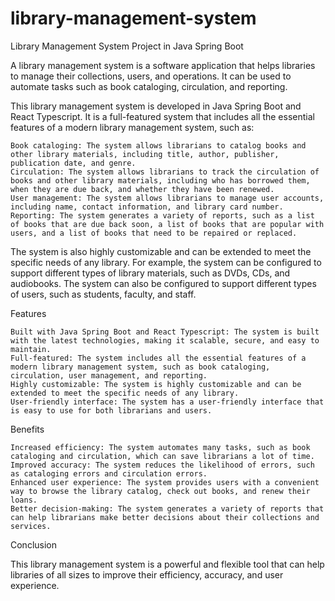 # library-management-system
Library Management System Project in Java Spring Boot

A library management system is a software application that helps libraries to manage their collections, users, and operations. It can be used to automate tasks such as book cataloging, circulation, and reporting.

This library management system is developed in Java Spring Boot and React Typescript. It is a full-featured system that includes all the essential features of a modern library management system, such as:

    Book cataloging: The system allows librarians to catalog books and other library materials, including title, author, publisher, publication date, and genre.
    Circulation: The system allows librarians to track the circulation of books and other library materials, including who has borrowed them, when they are due back, and whether they have been renewed.
    User management: The system allows librarians to manage user accounts, including name, contact information, and library card number.
    Reporting: The system generates a variety of reports, such as a list of books that are due back soon, a list of books that are popular with users, and a list of books that need to be repaired or replaced.

The system is also highly customizable and can be extended to meet the specific needs of any library. For example, the system can be configured to support different types of library materials, such as DVDs, CDs, and audiobooks. The system can also be configured to support different types of users, such as students, faculty, and staff.

Features

    Built with Java Spring Boot and React Typescript: The system is built with the latest technologies, making it scalable, secure, and easy to maintain.
    Full-featured: The system includes all the essential features of a modern library management system, such as book cataloging, circulation, user management, and reporting.
    Highly customizable: The system is highly customizable and can be extended to meet the specific needs of any library.
    User-friendly interface: The system has a user-friendly interface that is easy to use for both librarians and users.

Benefits

    Increased efficiency: The system automates many tasks, such as book cataloging and circulation, which can save librarians a lot of time.
    Improved accuracy: The system reduces the likelihood of errors, such as cataloging errors and circulation errors.
    Enhanced user experience: The system provides users with a convenient way to browse the library catalog, check out books, and renew their loans.
    Better decision-making: The system generates a variety of reports that can help librarians make better decisions about their collections and services.

Conclusion

This library management system is a powerful and flexible tool that can help libraries of all sizes to improve their efficiency, accuracy, and user experience.

